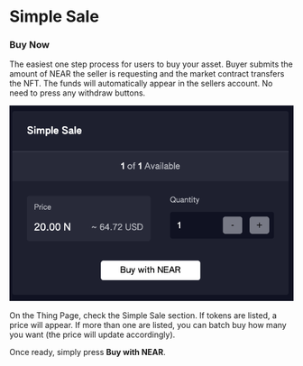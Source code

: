 # Simple Sale

### Buy Now

The easiest one step process for users to buy your asset. Buyer submits the amount of NEAR the seller is requesting and the market contract transfers the NFT. The funds will automatically appear in the sellers account. No need to press any withdraw buttons.

![Simple Sale section on the Thing Page](<../.gitbook/assets/Screenshot 2022-06-15 at 16.42.24.png>)

On the Thing Page, check the Simple Sale section. If tokens are listed, a price will appear. If more than one are listed, you can batch buy how many you want (the price will update accordingly).



Once ready, simply press **Buy with NEAR**.

&#x20;
